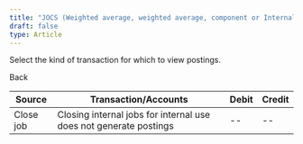 ```yaml
---
title: "JOCS (Weighted average, weighted average, component or Internal job for internal use)"
draft: false
type: Article
---
```


Select the kind of transaction for which to view postings. 

Back

| Source    | Transaction/Accounts                                              | Debit | Credit |
|-----------|-------------------------------------------------------------------|-------|--------|
| Close job | Closing internal jobs for internal use does not generate postings | --    | --     |